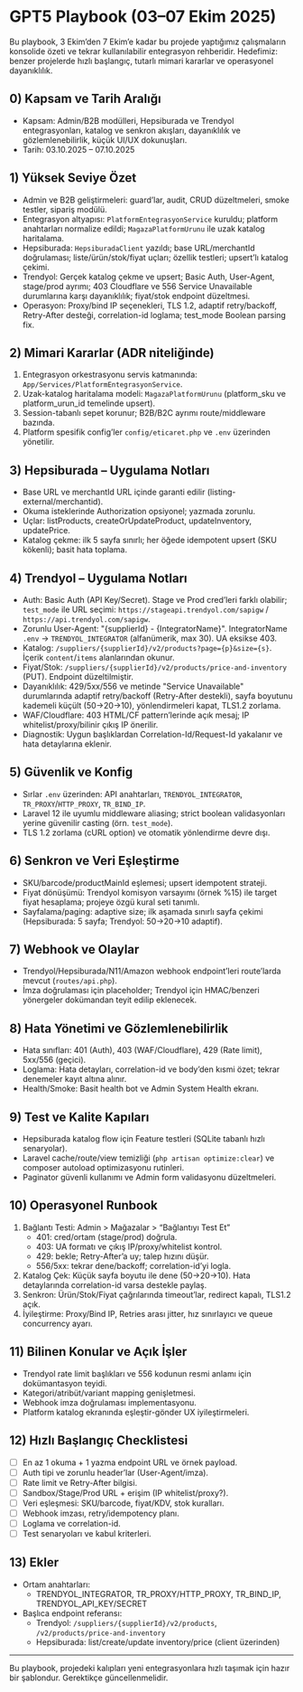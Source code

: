 # GPT5 Playbook (03–07 Ekim 2025)

Bu playbook, 3 Ekim’den 7 Ekim’e kadar bu projede yaptığımız çalışmaların konsolide özeti ve tekrar kullanılabilir entegrasyon rehberidir. Hedefimiz: benzer projelerde hızlı başlangıç, tutarlı mimari kararlar ve operasyonel dayanıklılık.

## 0) Kapsam ve Tarih Aralığı
- Kapsam: Admin/B2B modülleri, Hepsiburada ve Trendyol entegrasyonları, katalog ve senkron akışları, dayanıklılık ve gözlemlenebilirlik, küçük UI/UX dokunuşları.
- Tarih: 03.10.2025 – 07.10.2025

## 1) Yüksek Seviye Özet
- Admin ve B2B geliştirmeleri: guard’lar, audit, CRUD düzeltmeleri, smoke testler, sipariş modülü.
- Entegrasyon altyapısı: `PlatformEntegrasyonService` kuruldu; platform anahtarları normalize edildi; `MagazaPlatformUrunu` ile uzak katalog haritalama.
- Hepsiburada: `HepsiburadaClient` yazıldı; base URL/merchantId doğrulaması; liste/ürün/stok/fiyat uçları; özellik testleri; upsert’lı katalog çekimi.
- Trendyol: Gerçek katalog çekme ve upsert; Basic Auth, User-Agent, stage/prod ayrımı; 403 Cloudflare ve 556 Service Unavailable durumlarına karşı dayanıklılık; fiyat/stok endpoint düzeltmesi.
- Operasyon: Proxy/bind IP seçenekleri, TLS 1.2, adaptif retry/backoff, Retry-After desteği, correlation-id loglama; test_mode Boolean parsing fix.

## 2) Mimari Kararlar (ADR niteliğinde)
1. Entegrasyon orkestrasyonu servis katmanında: `App/Services/PlatformEntegrasyonService`.
2. Uzak-katalog haritalama modeli: `MagazaPlatformUrunu` (platform_sku ve platform_urun_id temelinde upsert).
3. Session-tabanlı sepet korunur; B2B/B2C ayrımı route/middleware bazında.
4. Platform spesifik config’ler `config/eticaret.php` ve `.env` üzerinden yönetilir.

## 3) Hepsiburada – Uygulama Notları
- Base URL ve merchantId URL içinde garanti edilir (listing-external/merchantid).
- Okuma isteklerinde Authorization opsiyonel; yazmada zorunlu.
- Uçlar: listProducts, createOrUpdateProduct, updateInventory, updatePrice.
- Katalog çekme: ilk 5 sayfa sınırlı; her öğede idempotent upsert (SKU kökenli); basit hata toplama.

## 4) Trendyol – Uygulama Notları
- Auth: Basic Auth (API Key/Secret). Stage ve Prod cred’leri farklı olabilir; `test_mode` ile URL seçimi: `https://stageapi.trendyol.com/sapigw` / `https://api.trendyol.com/sapigw`.
- Zorunlu User-Agent: "{supplierId} - {IntegratorName}". IntegratorName `.env` → `TRENDYOL_INTEGRATOR` (alfanümerik, max 30). UA eksikse 403.
- Katalog: `/suppliers/{supplierId}/v2/products?page={p}&size={s}`. İçerik `content`/`items` alanlarından okunur.
- Fiyat/Stok: `/suppliers/{supplierId}/v2/products/price-and-inventory` (PUT). Endpoint düzeltilmiştir.
- Dayanıklılık: 429/5xx/556 ve metinde "Service Unavailable" durumlarında adaptif retry/backoff (Retry-After destekli), sayfa boyutunu kademeli küçült (50→20→10), yönlendirmeleri kapat, TLS1.2 zorlama.
- WAF/Cloudflare: 403 HTML/CF pattern’lerinde açık mesaj; IP whitelist/proxy/bilinir çıkış IP önerilir.
- Diagnostik: Uygun başlıklardan Correlation-Id/Request-Id yakalanır ve hata detaylarına eklenir.

## 5) Güvenlik ve Konfig
- Sırlar `.env` üzerinden: API anahtarları, `TRENDYOL_INTEGRATOR`, `TR_PROXY`/`HTTP_PROXY`, `TR_BIND_IP`.
- Laravel 12 ile uyumlu middleware aliasing; strict boolean validasyonları yerine güvenilir casting (örn. `test_mode`).
- TLS 1.2 zorlama (cURL option) ve otomatik yönlendirme devre dışı.

## 6) Senkron ve Veri Eşleştirme
- SKU/barcode/productMainId eşlemesi; upsert idempotent strateji.
- Fiyat dönüşümü: Trendyol komisyon varsayımı (örnek %15) ile target fiyat hesaplama; projeye özgü kural seti tanımlı.
- Sayfalama/paging: adaptive size; ilk aşamada sınırlı sayfa çekimi (Hepsiburada: 5 sayfa; Trendyol: 50→20→10 adaptif).

## 7) Webhook ve Olaylar
- Trendyol/Hepsiburada/N11/Amazon webhook endpoint’leri route’larda mevcut (`routes/api.php`).
- İmza doğrulaması için placeholder; Trendyol için HMAC/benzeri yönergeler dokümandan teyit edilip eklenecek.

## 8) Hata Yönetimi ve Gözlemlenebilirlik
- Hata sınıfları: 401 (Auth), 403 (WAF/Cloudflare), 429 (Rate limit), 5xx/556 (geçici).
- Loglama: Hata detayları, correlation-id ve body’den kısmi özet; tekrar denemeler kayıt altına alınır.
- Health/Smoke: Basit health bot ve Admin System Health ekranı.

## 9) Test ve Kalite Kapıları
- Hepsiburada katalog flow için Feature testleri (SQLite tabanlı hızlı senaryolar).
- Laravel cache/route/view temizliği (`php artisan optimize:clear`) ve composer autoload optimizasyonu rutinleri.
- Paginator güvenli kullanımı ve Admin form validasyonu düzeltmeleri.

## 10) Operasyonel Runbook
1. Bağlantı Testi: Admin > Mağazalar > “Bağlantıyı Test Et”
   - 401: cred/ortam (stage/prod) doğrula.
   - 403: UA formatı ve çıkış IP/proxy/whitelist kontrol.
   - 429: bekle; Retry-After’a uy; talep hızını düşür.
   - 556/5xx: tekrar dene/backoff; correlation-id’yi logla.
2. Katalog Çek: Küçük sayfa boyutu ile dene (50→20→10). Hata detaylarında correlation-id varsa destekle paylaş.
3. Senkron: Ürün/Stok/Fiyat çağrılarında timeout’lar, redirect kapalı, TLS1.2 açık.
4. İyileştirme: Proxy/Bind IP, Retries arası jitter, hız sınırlayıcı ve queue concurrency ayarı.

## 11) Bilinen Konular ve Açık İşler
- Trendyol rate limit başlıkları ve 556 kodunun resmi anlamı için dokümantasyon teyidi.
- Kategori/atribüt/variant mapping genişletmesi.
- Webhook imza doğrulaması implementasyonu.
- Platform katalog ekranında eşleştir-gönder UX iyileştirmeleri.

## 12) Hızlı Başlangıç Checklistesi
- [ ] En az 1 okuma + 1 yazma endpoint URL ve örnek payload.
- [ ] Auth tipi ve zorunlu header’lar (User-Agent/imza).
- [ ] Rate limit ve Retry-After bilgisi.
- [ ] Sandbox/Stage/Prod URL + erişim (IP whitelist/proxy?).
- [ ] Veri eşleşmesi: SKU/barcode, fiyat/KDV, stok kuralları.
- [ ] Webhook imzası, retry/idempotency planı.
- [ ] Loglama ve correlation-id.
- [ ] Test senaryoları ve kabul kriterleri.

## 13) Ekler
- Ortam anahtarları:
  - TRENDYOL_INTEGRATOR, TR_PROXY/HTTP_PROXY, TR_BIND_IP, TRENDYOL_API_KEY/SECRET
- Başlıca endpoint referansı:
  - Trendyol: `/suppliers/{supplierId}/v2/products`, `/v2/products/price-and-inventory`
  - Hepsiburada: list/create/update inventory/price (client üzerinden)

---

Bu playbook, projedeki kalıpları yeni entegrasyonlara hızlı taşımak için hazır bir şablondur. Gerektikçe güncellenmelidir.